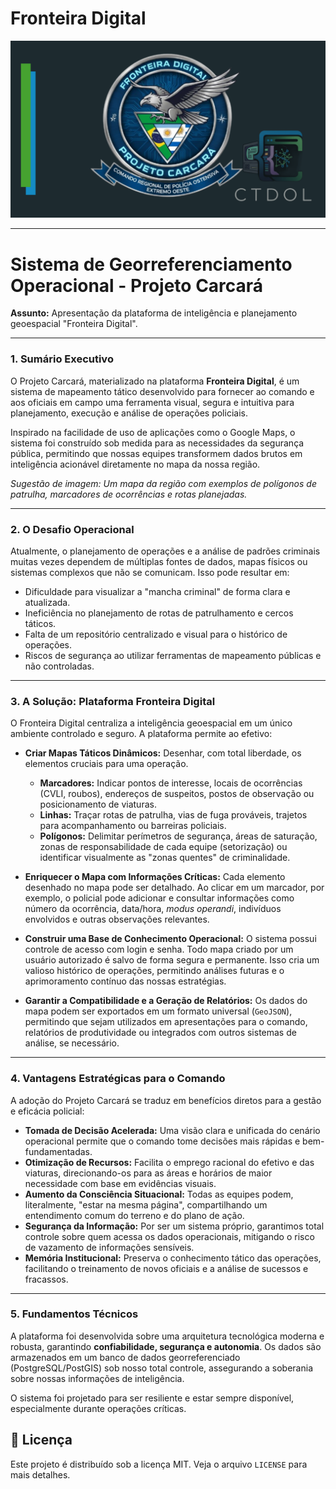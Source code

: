# Fronteira Digital 
![Texto Alternativo](https://github.com/jonasCTDOL/fronteira-digital/blob/apis_externas/logo.png)


-----

# **Sistema de Georreferenciamento Operacional - Projeto Carcará**

**Assunto:** Apresentação da plataforma de inteligência e planejamento geoespacial "Fronteira Digital".

-----

### **1. Sumário Executivo**

O Projeto Carcará, materializado na plataforma **Fronteira Digital**, é um sistema de mapeamento tático desenvolvido para fornecer ao comando e aos oficiais em campo uma ferramenta visual, segura e intuitiva para planejamento, execução e análise de operações policiais.

Inspirado na facilidade de uso de aplicações como o Google Maps, o sistema foi construído sob medida para as necessidades da segurança pública, permitindo que nossas equipes transformem dados brutos em inteligência acionável diretamente no mapa da nossa região.

*Sugestão de imagem: Um mapa da região com exemplos de polígonos de patrulha, marcadores de ocorrências e rotas planejadas.*

-----

### **2. O Desafio Operacional**

Atualmente, o planejamento de operações e a análise de padrões criminais muitas vezes dependem de múltiplas fontes de dados, mapas físicos ou sistemas complexos que não se comunicam. Isso pode resultar em:

  - Dificuldade para visualizar a "mancha criminal" de forma clara e atualizada.
  - Ineficiência no planejamento de rotas de patrulhamento e cercos táticos.
  - Falta de um repositório centralizado e visual para o histórico de operações.
  - Riscos de segurança ao utilizar ferramentas de mapeamento públicas e não controladas.

-----

### **3. A Solução: Plataforma Fronteira Digital**

O Fronteira Digital centraliza a inteligência geoespacial em um único ambiente controlado e seguro. A plataforma permite ao efetivo:

  - **Criar Mapas Táticos Dinâmicos:** Desenhar, com total liberdade, os elementos cruciais para uma operação.

      - **Marcadores:** Indicar pontos de interesse, locais de ocorrências (CVLI, roubos), endereços de suspeitos, postos de observação ou posicionamento de viaturas.
      - **Linhas:** Traçar rotas de patrulha, vias de fuga prováveis, trajetos para acompanhamento ou barreiras policiais.
      - **Polígonos:** Delimitar perímetros de segurança, áreas de saturação, zonas de responsabilidade de cada equipe (setorização) ou identificar visualmente as "zonas quentes" de criminalidade.

  - **Enriquecer o Mapa com Informações Críticas:** Cada elemento desenhado no mapa pode ser detalhado. Ao clicar em um marcador, por exemplo, o policial pode adicionar e consultar informações como número da ocorrência, data/hora, *modus operandi*, indivíduos envolvidos e outras observações relevantes.

  - **Construir uma Base de Conhecimento Operacional:** O sistema possui controle de acesso com login e senha. Todo mapa criado por um usuário autorizado é salvo de forma segura e permanente. Isso cria um valioso histórico de operações, permitindo análises futuras e o aprimoramento contínuo das nossas estratégias.

  - **Garantir a Compatibilidade e a Geração de Relatórios:** Os dados do mapa podem ser exportados em um formato universal (`GeoJSON`), permitindo que sejam utilizados em apresentações para o comando, relatórios de produtividade ou integrados com outros sistemas de análise, se necessário.

-----

### **4. Vantagens Estratégicas para o Comando**

A adoção do Projeto Carcará se traduz em benefícios diretos para a gestão e eficácia policial:

  - **Tomada de Decisão Acelerada:** Uma visão clara e unificada do cenário operacional permite que o comando tome decisões mais rápidas e bem-fundamentadas.
  - **Otimização de Recursos:** Facilita o emprego racional do efetivo e das viaturas, direcionando-os para as áreas e horários de maior necessidade com base em evidências visuais.
  - **Aumento da Consciência Situacional:** Todas as equipes podem, literalmente, "estar na mesma página", compartilhando um entendimento comum do terreno e do plano de ação.
  - **Segurança da Informação:** Por ser um sistema próprio, garantimos total controle sobre quem acessa os dados operacionais, mitigando o risco de vazamento de informações sensíveis.
  - **Memória Institucional:** Preserva o conhecimento tático das operações, facilitando o treinamento de novos oficiais e a análise de sucessos e fracassos.

-----

### **5. Fundamentos Técnicos**

A plataforma foi desenvolvida sobre uma arquitetura tecnológica moderna e robusta, garantindo **confiabilidade, segurança e autonomia**. Os dados são armazenados em um banco de dados georreferenciado (PostgreSQL/PostGIS) sob nosso total controle, assegurando a soberania sobre nossas informações de inteligência.

O sistema foi projetado para ser resiliente e estar sempre disponível, especialmente durante operações críticas.

## 📄 Licença

Este projeto é distribuído sob a licença MIT. Veja o arquivo `LICENSE` para mais detalhes.

